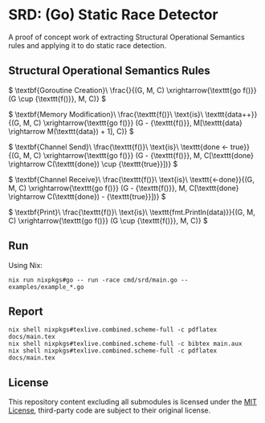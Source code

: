 # SRD: (Go) Static Race Detector

A proof of concept work of extracting Structural Operational Semantics rules and applying it to do static race detection.

## Structural Operational Semantics Rules

$
\textbf{Goroutine Creation}\ \frac{}{(G, M, C) \xrightarrow{\texttt{go f()}} (G \cup \{\texttt{f()}\}, M, C)}
$

$
\textbf{Memory Modification}\ \frac{\texttt{f()}\ \text{is}\ \texttt{data++}}{(G, M, C) \xrightarrow{\texttt{go f()}} (G - \{\texttt{f()}\}, M[\texttt{data} \rightarrow M(\texttt{data}) + 1], C)}
$

$
\textbf{Channel Send}\ \frac{\texttt{f()}\ \text{is}\ \texttt{done <- true}}{(G, M, C) \xrightarrow{\texttt{go f()}} (G - \{\texttt{f()}\}, M, C[\texttt{done} \rightarrow C(\texttt{done}) \cup \{\texttt{true}\}])}
$

$
\textbf{Channel Receive}\ \frac{\texttt{f()}\ \text{is}\ \texttt{<-done}}{(G, M, C) \xrightarrow{\texttt{go f()}} (G - \{\texttt{f()}\}, M, C[\texttt{done} \rightarrow C(\texttt{done}) - \{\texttt{true}\}])}
$

$
\textbf{Print}\ \frac{\texttt{f()}\ \text{is}\ \texttt{fmt.Println(data)}}{(G, M, C) \xrightarrow{\texttt{go f()}} (G \cup \{\texttt{f()}\}, M, C)}
$

## Run

Using Nix:

```shell
nix run nixpkgs#go -- run -race cmd/srd/main.go -- examples/example_*.go
```

## Report

```shell
nix shell nixpkgs#texlive.combined.scheme-full -c pdflatex docs/main.tex
nix shell nixpkgs#texlive.combined.scheme-full -c bibtex main.aux
nix shell nixpkgs#texlive.combined.scheme-full -c pdflatex docs/main.tex
```

## License

This repository content excluding all submodules is licensed under the [MIT License](license.md), third-party code are subject to their original license.

